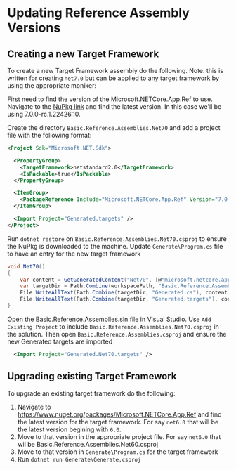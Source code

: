 # Updating Reference Assembly Versions

## Creating a new Target Framework

To create a new Target Framework assembly do the following. Note: this is written for creating `net7.0` but can be applied to any target framework by using the appropriate moniker:

First need to find the version of the Microsoft.NETCore.App.Ref to use. Navigate to the [NuPkg link](https://www.nuget.org/packages/Microsoft.NETCore.App.Ref) and find the latest version. In this case we'll be using 7.0.0-rc.1.22426.10.

Create the directory `Basic.Reference.Assemblies.Net70` and add a project file with the following format:

```xml
<Project Sdk="Microsoft.NET.Sdk">

  <PropertyGroup>
    <TargetFramework>netstandard2.0</TargetFramework>
    <IsPackable>true</IsPackable>
  </PropertyGroup>

  <ItemGroup>
    <PackageReference Include="Microsoft.NETCore.App.Ref" Version="7.0.0-rc.1.22426.10" IncludeAssets="none" PrivateAssets="all" GeneratePathProperty="true" />
  </ItemGroup>

  <Import Project="Generated.targets" />
</Project>
```

Run `dotnet restore` on `Basic.Reference.Assemblies.Net70.csproj` to ensure the NuPkg is downloaded to the machine. Update `Generate\Program.cs` file to have an entry for the new target framework

```csharp
void Net70()
{
    var content = GetGeneratedContent("Net70", [@"microsoft.netcore.app.ref\7.0.16\ref\net7.0"]);
    var targetDir = Path.Combine(workspacePath, "Basic.Reference.Assemblies.Net70");
    File.WriteAllText(Path.Combine(targetDir, "Generated.cs"), content.CodeContent, encoding);
    File.WriteAllText(Path.Combine(targetDir, "Generated.targets"), content.TargetsContent, encoding);
}
```

Open the Basic.Reference.Assemblies.sln file in Visual Studio. Use `Add Existing Project` to include `Basic.Reference.Assemblies.Net70.csproj` in the solution. Then open `Basic.Reference.Assemblies.csproj` and ensure the new Generated targets are imported

```xml
  <Import Project="Generated.Net70.targets" />
```

## Upgrading existing Target Framework

To upgrade an existing target framework do the following:

1. Navigate to https://www.nuget.org/packages/Microsoft.NETCore.App.Ref and find the latest version for the target framework. For say `net6.0` that will be the latest version begining with `6.0`. 
2. Move to that version in the appropriate project file. For say `net6.0` that wil be Basic.Reference.Assemblies.Net60.csproj
3. Move to that version in `Generate\Program.cs` for the target framework
4. Run `dotnet run Generate\Generate.csproj`
